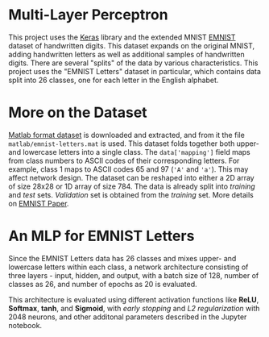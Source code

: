 # Multi-Layer Perceptron

This project uses the [Keras] library and the extended MNIST [EMNIST] dataset of handwritten digits. This dataset​ expands on the original MNIST, adding handwritten letters as well as additional samples of handwritten digits. There are several "splits" of the data by various characteristics. This project uses the "EMNIST Letters" dataset in particular, which contains data split into 26 classes, one for each letter in the English alphabet.

# More on the Dataset
[​Matlab format dataset​] is downloaded and extracted, and from it the file `​matlab/emnist-letters.mat​` is used. This dataset folds together both upper- and lowercase letters into a single class. The `​data['mapping']`​ field maps from class numbers to ASCII codes of their corresponding letters. For example, class 1 maps to ASCII codes 65 and 97 (`​'A'`​ and `​'a'`​). This may affect network design. The dataset can be reshaped into either a 2D array of size 28x28 or 1D array of size 784. The data is already split into *training* and *test* sets. *Validation* set is obtained from the *training* set. More details on [EMNIST Paper].

# An MLP for EMNIST Letters

Since the EMNIST Letters data has 26 classes and mixes upper- and lowercase letters within each class, a network architecture consisting of three layers - input, hidden, and output, with a batch size of 128, number of classes as 26, and number of epochs as 20 is evaluated. 

This architecture is evaluated using different activation functions like **ReLU**, **Softmax**, **tanh**, and **Sigmoid**, with *early stopping* and *L2 regularization* with 2048 neurons, and other additonal parameters described in the Jupyter notebook.


[Keras]: https://keras.io
[EMNIST]: https://www.nist.gov/itl/products-and-services/emnist-dataset
[EMNIST Paper]: https://arxiv.org/abs/1702.05373
[​Matlab format dataset​]: http://www.itl.nist.gov/iaui/vip/cs_links/EMNIST/matlab.zip
